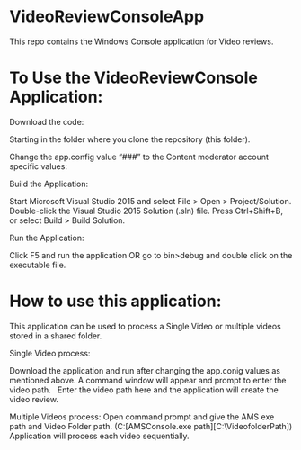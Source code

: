 # VideoReviewConsoleApp
This repo contains the Windows Console application for Video reviews.
# To Use the VideoReviewConsole Application:

Download the code:

Starting in the folder where you clone the repository (this folder).

Change the app.config value “###” to the Content moderator account specific values:

<appSettings>  
  <add key="AzureMediaServiceAccountKey" value="###" />
  <add key="AzureMediaServiceAccountName" value="###" />
  <add key="StreamingUrlActiveDays" value="365" />
  <add key="ContentModeratorReviewApiSubscriptionKey" value="###" />
  <add key="ContentModeratorApiEndpoint" value="###" />
  <add key="ContentModeratorTeamId" value="###" />  
</appSettings>

Build the Application:
	
Start Microsoft Visual Studio 2015 and select File > Open > Project/Solution. Double-click the Visual Studio 2015 Solution (.sln) file. Press Ctrl+Shift+B, or select Build > Build Solution.

Run the Application:	
	
Click F5 and run the application OR go to bin>debug and double click on the executable file. 

# How to use this application:

This application can be used to process a Single Video or multiple videos stored in a shared folder.

Single Video process:

Download the application and run after changing the app.conig values as mentioned above. 
A command window will appear and prompt to enter the video path.
  
Enter the video path here and the application will create the video review.

Multiple Videos process:
Open command prompt and give the AMS exe path and Video Folder path. (C:\[AMSConsole.exe path][C:\VideofolderPath])
Application will process each video sequentially.
